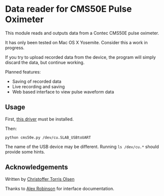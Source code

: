 # Data reader for CMS50E Pulse Oximeter

This module reads and outputs data from a Contec CMS50E pulse oximeter.

It has only been tested on Mac OS X Yosemite. Consider this a work in progress.

If you try to upload recorded data from the device, the program will simply
discard the data, but continue working.

Planned features:
- Saving of recorded data
- Live recording and saving
- Web based interface to view pulse waveform data

## Usage

First, [this driver](http://www.silabs.com/products/mcu/pages/usbtouartbridgevcpdrivers.aspx)
must be installed.

Then:

`python cms50e.py /dev/cu.SLAB_USBtoUART`

The name of the USB device may be different. Running `ls /dev/cu.*` should
provide some hints.

## Acknowledgements

Written by [Christoffer Torris Olsen](https://github.com/ctolsen/)

Thanks to [Alex Robinson](http://www.tranzoa.net/~alex/blog/?p=371) for
interface documentation.

